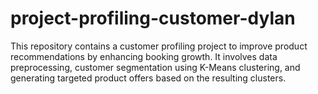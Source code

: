 # project-profiling-customer-dylan
This repository contains a customer profiling project to improve product recommendations by enhancing booking growth. It involves data preprocessing, customer segmentation using K-Means clustering, and generating targeted product offers based on the resulting clusters.

